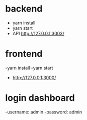 # backend
  - yarn install
  - yarn start
  - API http://127.0.0.1:3003/
  
# frontend
  -yarn install
  -yarn start
  - http://127.0.0.1:3000/
  
 # login dashboard
  -username: admin
  -password: admin

